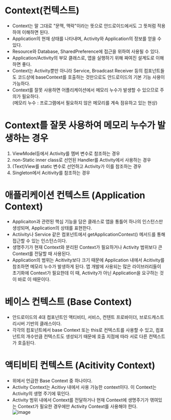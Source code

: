 # Context(컨텍스트)
- Context는 말 그대로 "문맥, 맥락"이라는 뜻으로 안드로이드에서도 그 뜻처럼 적용하여 이해하면 된다.
- Application의 현재 상태를 나타내며, Activity와 Application의 정보를 얻을 수 있다.
- Resource와 Database, SharedPreference에 접근을 위하여 사용될 수 있다.
- Application/Activity의 부모 클래스로, 앱을 실행하기 위해 짜여진 설계도로 이해하면 좋다.
- Context는 Activity뿐만 아니라 Service, Broadcast Receiver 등의 컴포넌트들도 코드상에 baseContext를 호출하는 것만으로도 안드로이드의 기본 기능 사용이 가능하다.
- Context를 잘못 사용하면 어플리케이션에서 메모리 누수가 발생할 수 있으므로 주의가 필요하다.  
  (메모리 누수 : 프로그램에서 필요하지 않은 메모리를 계속 점유하고 있는 현상)

# Context를 잘못 사용하여 메모리 누수가 발생하는 경우
1. ViewModel등에서 Activity를 멤버 변수로 참조하는 경우
2. non-Static inner class로 선언된 Handler를 Activity에서 사용하는 경우
3. (Text)View를 static 변수로 선언하고 Activity가 이를 참조하는 경우
4. Singleton에서 Acitivity를 참조하는 경우

# 애플리케이션 컨텍스트 (Application Context)
- Applicaiton과 관련된 핵심 기능을 담은 클래스로 앱을 통틀어 하나의 인스턴스만 생성되며, Application의 상태를 표현한다. 
- Actiivity나 Service 같은 컴포넌트에서 getApplicationContext() 메서드를 통해 접근할 수 있는 인스턴스이다.
- 생명주기가 현재 Context와 분리된 Context가 필요하거나 Activity 범위보다 큰 Context를 전달할 때 사용된다.
- Application의 범위는 Acitivity보다 크기 때문에 Application 내에서 Acitivity를 참조하면 메모리 누수가 발생하게 된다.
  앱 개발에 사용되는 많은 라이브러리들이 초기화에 Context가 필요한데 이 때, Activity가 아닌 Application을 요구하는 것이 바로 이 때문이다.
  
 # 베이스 컨텍스트 (Base Context)
- 안드로이드의 4대 컴포넌트인 액티비티, 서비스, 컨텐트 프로바이더, 브로드캐스트 리시버 기반의 클래스이다.
- 각각의 컴포넌트에서 base Context 또는 this로 컨텍스트를 사용할 수 있고, 컴포넌트의 개수만큼 컨텍스트도 생성되기 때문에 호출 지점에 따라 서로 다른 컨텍스트가 호출된다.

# 액티비티 컨텍스트 (Acitivity Context)
- 위에서 언급한 Base Context 중 하나이다.
- Activity Context는 Acitivy 내에서 사용 가능한 context이다. 이 Context는 Activity의 생명 주기에 묶인다.
- Activity 범위 내에서 Context를 전달하거나 현재 Context에 생명주기가 엮여있는 Context가 필요한 경우에만 Activity Context를 사용해야 한다.  
![image](https://user-images.githubusercontent.com/29484377/127177660-0bd0e62e-7a3e-4a96-bc5e-6f7642e7ab52.png)



